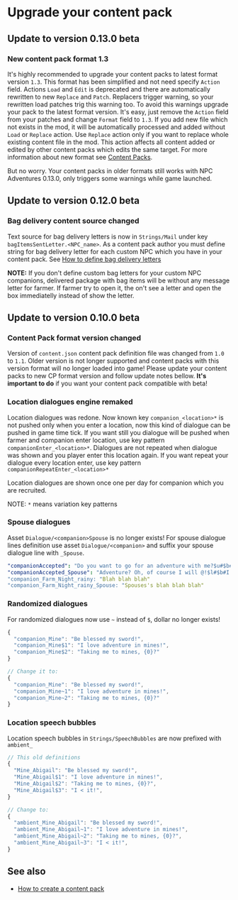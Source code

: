 # Upgrade your content pack

## Update to version 0.13.0 beta

### New content pack format 1.3

It's highly recommended to upgrade your content packs to latest format version `1.3`. This format has been simplified and not need specify `Action` field. Actions `Load` and `Edit` is deprecated and there are automatically rewritten to new `Replace` and `Patch`. Replacers trigger warning, so your rewritten load patches trig this warning too. To avoid this warnings upgrade your pack to the latest format version. It's easy, just remove the `Action` field from your patches and change `Format` field to `1.3`. If you add new file which not exists in the mod, it will be automatically processed and added without `Load` or `Replace` action. Use `Replace` action only if you want to replace whole existing content file in the mod. This action affects all content added or edited by other content packs which edits the same target. For more information about new format see [Content Packs](content-packs.md).

But no worry. Your content packs in older formats still works with NPC Adventures 0.13.0, only triggers some warnings while game launched.

## Update to version 0.12.0 beta

### Bag delivery content source changed

Text source for bag delivery letters is now in `Strings/Mail` under key `bagItemsSentLetter.<NPC_name>`. As a content pack author you must define string for bag delivery letter for each custom NPC which you have in your content pack. See [How to define bag delivery letters](bag-letters.md)

**NOTE:** If you don't define custom bag letters for your custom NPC companions, delivered package with bag items will be without any message letter for farmer. If farmer try to open it, the on't see a letter and open the box immediatelly instead of show the letter.

## Update to version 0.10.0 beta

### Content Pack format version changed

Version of `content.json` content pack definition file was changed from `1.0` to `1.1`. Older version is not longer supported and content packs with this version format will no longer loaded into game! Please update your content packs to new CP format version and follow update notes bellow. **It's important to do** if you want your content pack compatible with beta!

### Location dialogues engine remaked

Location dialogues was redone. Now known key `companion_<location>*` is not pushed only when you enter a location, now this kind of dialogue can be pushed in game time tick. If you want still you dialogue will be pushed when farmer and companion enter location, use key pattern `companionEnter_<location>*`. Dialogues are not repeated when dialogue was shown and you player enter this location again. If you want repeat your dialogue every location enter, use key pattern `companionRepeatEnter_<location>*`

Location dialogues are shown once one per day for companion which you are recruited.

NOTE: `*` means variation key patterns

### Spouse dialogues

Asset `Dialogue/<companion>Spouse` is no longer exists! For spouse dialogue lines definition use asset `Dialogue/<companion>` and suffix your spouse dialogue line with `_Spouse`.

```yaml
"companionAccepted": "Do you want to go for an adventure with me?$u#$b# Well @, what are you waiting for? Let's go!$h", # normal line
"companionAccepted_Spouse": "Adventure? Oh, of course I will @!$l#$b#I hope we can delve into the mines today.$h", # spouse line
"companion_Farm_Night_rainy: "Blah blah blah"
"companion_Farm_Night_rainy_Spouse: "Spouses's blah blah blah"
```

### Randomized dialogues

For randomized dialogues now use `~` instead of `$`, dollar no longer exists!

```js
{
  "companion_Mine": "Be blessed my sword!",
  "companion_Mine$1": "I love adventure in mines!",
  "companion_Mine$2": "Taking me to mines, {0}?"
}

// Change it to:
{
  "companion_Mine": "Be blessed my sword!",
  "companion_Mine~1": "I love adventure in mines!",
  "companion_Mine~2": "Taking me to mines, {0}?"
}
```

### Location speech bubbles

Location speech bubbles in `Strings/SpeechBubbles` are now prefixed with `ambient_`

```js
// This old definitions
{
  "Mine_Abigail": "Be blessed my sword!",
  "Mine_Abigail$1": "I love adventure in mines!",
  "Mine_Abigail$2": "Taking me to mines, {0}?",
  "Mine_Abigail$3": "I < it!",
}

// Change to:
{
  "ambient_Mine_Abigail": "Be blessed my sword!",
  "ambient_Mine_Abigail~1": "I love adventure in mines!",
  "ambient_Mine_Abigail~2": "Taking me to mines, {0}?",
  "ambient_Mine_Abigail~3": "I < it!",
}
```

## See also

- [How to create a content pack](modding/content-packs.md)
